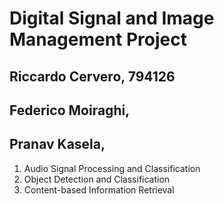# Digital Signal and Image Management Project
## Riccardo Cervero, 794126
## Federico Moiraghi,
## Pranav Kasela,

1. Audio Signal Processing and Classification
2. Object Detection and Classification
3. Content-based Information Retrieval
